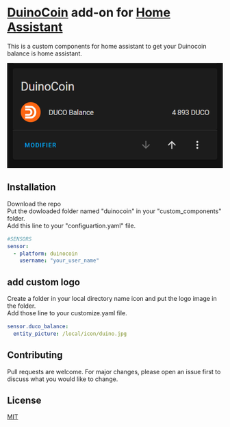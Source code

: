 # [DuinoCoin](https://github.com/revoxhere/duino-coin) add-on for [Home Assistant](https://www.home-assistant.io/)

This is a custom components for home assistant to get your Duinocoin balance is home assistant.

![addon duino coin](/img/img.PNG "addon duinocoin for home assistant")

## Installation

Download the repo  
Put the dowloaded folder named "duinocoin" in your "custom_components" folder.  
Add this line to your "configuartion.yaml" file.  

```yaml
#SENSORS
sensor:
  - platform: duinocoin
    username: "your_user_name"
```

## add custom logo
Create a folder in your local directory name icon and put the logo image in the folder.  
Add those line to your customize.yaml file.

```yaml
sensor.duco_balance:
  entity_picture: /local/icon/duino.jpg
```
  
  
## Contributing
Pull requests are welcome. For major changes, please open an issue first to discuss what you would like to change.



## License
[MIT](https://choosealicense.com/licenses/mit/)
